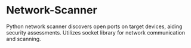 # Network-Scanner
Python network scanner discovers open ports on target devices, aiding security assessments. Utilizes socket library for network communication and scanning.
